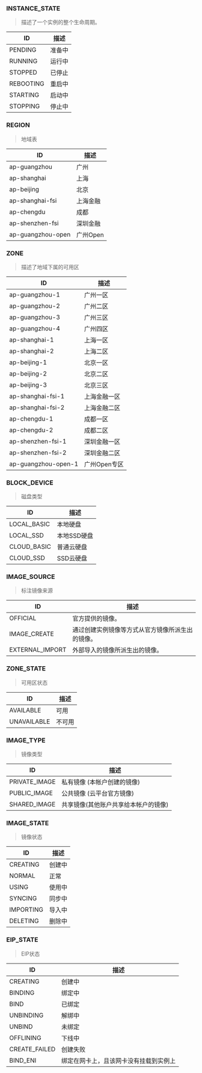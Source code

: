### INSTANCE_STATE

>描述了一个实例的整个生命周期。

|ID | 描述|
|---------|---------|
|PENDING| 准备中|
|RUNNING| 运行中|
|STOPPED| 已停止|
|REBOOTING| 重启中|
|STARTING| 启动中|
|STOPPING| 停止中|


### REGION

> 地域表

|ID | 描述|
|---------|---------|
| ap-guangzhou| 广州 |
| ap-shanghai| 上海 |
| ap-beijing| 北京 |
| ap-shanghai-fsi| 上海金融 |
| ap-chengdu| 成都 |
| ap-shenzhen-fsi| 深圳金融 |
| ap-guangzhou-open| 广州Open |


### ZONE

> 描述了地域下属的可用区

|ID |描述|
|---------|---------|
| ap-guangzhou-1| 广州一区 |
| ap-guangzhou-2| 广州二区 |
| ap-guangzhou-3| 广州三区 |
| ap-guangzhou-4| 广州四区 |
| ap-shanghai-1| 上海一区 |
| ap-shanghai-2| 上海二区 |
| ap-beijing-1| 北京一区 |
| ap-beijing-2| 北京二区 |
| ap-beijing-3| 北京三区 |
| ap-shanghai-fsi-1| 上海金融一区 |
| ap-shanghai-fsi-2| 上海金融二区 |
| ap-chengdu-1| 成都一区 |
| ap-chengdu-2| 成都二区 |
| ap-shenzhen-fsi-1| 深圳金融一区 |
| ap-shenzhen-fsi-2| 深圳金融二区 |
| ap-guangzhou-open-1| 广州Open专区 |


### BLOCK_DEVICE

>磁盘类型

|ID | 描述|
|---------|---------|
| LOCAL_BASIC| 本地硬盘| 
| LOCAL_SSD| 本地SSD硬盘| 
| CLOUD_BASIC| 普通云硬盘| 
| CLOUD_SSD| SSD云硬盘| 



### IMAGE_SOURCE

>标注镜像来源

|ID | 描述|
|---------|---------|
|OFFICIAL| 官方提供的镜像。
|IMAGE_CREATE|通过创建实例镜像等方式从官方镜像所派生出的镜像。 |
|EXTERNAL_IMPORT|外部导入的镜像所派生出的镜像。 |



### ZONE_STATE

>可用区状态

|ID | 描述|
|---------|---------|
| AVAILABLE| 可用|
| UNAVAILABLE| 不可用|


### IMAGE_TYPE

>镜像类型

|ID | 描述|
|---------|---------|
|PRIVATE_IMAGE|私有镜像 (本帐户创建的镜像) 
|PUBLIC_IMAGE|公共镜像 (云平台官方镜像)
|SHARED_IMAGE|共享镜像(其他账户共享给本帐户的镜像)


### IMAGE_STATE

>镜像状态

|ID |描述|
|---------|--------|
|CREATING| 创建中
|NORMAL| 正常
|USING| 使用中
|SYNCING| 同步中
|IMPORTING| 导入中
|DELETING| 删除中


### EIP_STATE

> EIP状态

|ID |描述|
|---------|--------|
|CREATING| 创建中
|BINDING| 绑定中
|BIND| 已绑定
|UNBINDING| 解绑中
|UNBIND| 未绑定
|OFFLINING| 下线中
|CREATE_FAILED| 创建失败
|BIND_ENI| 绑定在网卡上，且该网卡没有挂载到实例上
